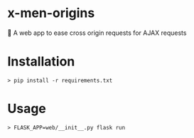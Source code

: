 # x-men-origins
:fax: A web app to ease cross origin requests for AJAX requests


# Installation
```
> pip install -r requirements.txt
```

# Usage
```
> FLASK_APP=web/__init__.py flask run
```
